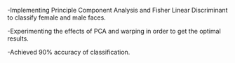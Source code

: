 -Implementing Principle Component Analysis and Fisher Linear Discriminant to classify female and male faces.

-Experimenting the effects of PCA and warping in order to get the optimal results.

-Achieved 90% accuracy of classification.

